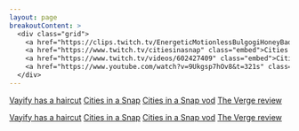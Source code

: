 ```yaml
---
layout: page
breakoutContent: >
  <div class="grid">
    <a href="https://clips.twitch.tv/EnergeticMotionlessBulgogiHoneyBadger" class="embed">Vayify has a haircut</a>
    <a href="https://www.twitch.tv/citiesinasnap" class="embed">Cities in a Snap</a>
    <a href="https://www.twitch.tv/videos/602427409" class="embed">Cities in a Snap vod</a>
    <a href="https://www.youtube.com/watch?v=9Ukgsp7hOv8&t=321s" class="embed">The Verge review</a>
  </div>
---
```


<a href="https://clips.twitch.tv/EnergeticMotionlessBulgogiHoneyBadger" class="embed">Vayify has a haircut</a>
<a href="https://www.twitch.tv/citiesinasnap" class="embed">Cities in a Snap</a>
<a href="https://www.twitch.tv/videos/602427409" class="embed">Cities in a Snap vod</a>
<a href="https://www.youtube.com/watch?v=9Ukgsp7hOv8&t=321s" class="embed">The Verge review</a>

<div class="grid">
  <a href="https://clips.twitch.tv/EnergeticMotionlessBulgogiHoneyBadger" class="embed">Vayify has a haircut</a>
  <a href="https://www.twitch.tv/citiesinasnap" class="embed">Cities in a Snap</a>
  <a href="https://www.twitch.tv/videos/602427409" class="embed">Cities in a Snap vod</a>
  <a href="https://www.youtube.com/watch?v=9Ukgsp7hOv8&t=321s" class="embed">The Verge review</a>
</div>
